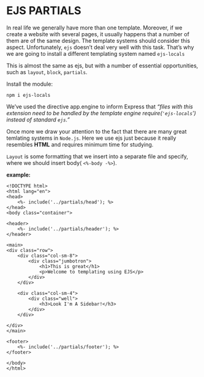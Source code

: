 # EJS PARTIALS

In real life we generally have more than one template. Moreover, if we create a website with several pages, it usually happens that a number of them are of the same design. The template systems should consider this aspect. Unfortunately, `ejs` doesn’t deal very well with this task. That’s why we are going to install a different templating system named `ejs-locals`

This is almost the same as ejs, but with a number of essential opportunities, such as `layout`, `block`, `partials`.

Install the module:

`npm i ejs-locals`

We’ve used the directive app.engine to inform Express that _“files with this extension need to be handled by the template engine require(`'ejs-locals`') instead of standard `ejs`.”_

Once more we draw your attention to the fact that there are many great temlating systems in `Node.js`. Here we use ejs just because it really resembles **HTML** and requires minimum time for studying.

`Layout` is some formatting that we insert into a separate file and specify, where we should insert body( `<%-body -%>`).

**example:**

```
<!DOCTYPE html>
<html lang="en">
<head>
    <%- include('../partials/head'); %>
</head>
<body class="container">

<header>
    <%- include('../partials/header'); %>
</header>

<main>
<div class="row">
    <div class="col-sm-8">
        <div class="jumbotron">
            <h1>This is great</h1>
            <p>Welcome to templating using EJS</p>
        </div>
    </div>

    <div class="col-sm-4">
        <div class="well">
            <h3>Look I'm A Sidebar!</h3>
        </div>
    </div>

</div>
</main>

<footer>
    <%- include('../partials/footer'); %>
</footer>

</body>
</html>
```
